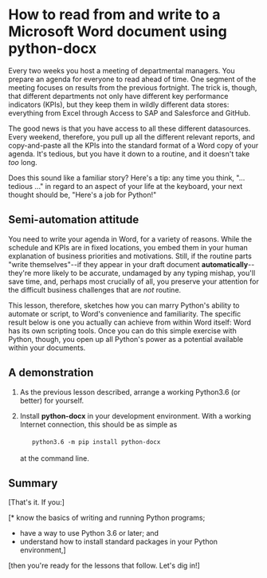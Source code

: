 # How to read from and write to a Microsoft Word document using **python-docx**
 
Every two weeks you host a meeting of departmental managers.  You prepare an agenda for everyone to read ahead of time.  One segment of the meeting focuses on results from the previous fortnight.  The trick is, though, that different departments not only have different key performance indicators (KPIs), but they keep them in wildly different data stores:  everything from Excel through Access to SAP and Salesforce and GitHub.

The good news is that you have access to all these different datasources.  Every weekend, therefore, you pull up all the different relevant reports, and copy-and-paste all the KPIs into the standard format of a Word copy of your agenda.  It's tedious, but you have it down to a routine, and it doesn't take _too_ long.

Does this sound like a familiar story?  Here's a tip:  any time you think, "... tedious ..." in regard to an aspect of your life at the keyboard, your next thought should be, "Here's a job for Python!"


## Semi-automation attitude

You need to write your agenda in Word, for a variety of reasons.  While the schedule and KPIs are in fixed locations, you embed them in your human explanation of business priorities and motivations.  Still, if the routine parts "write themselves"--if they appear in your draft document **automatically**--they're more likely to be accurate, undamaged by any typing mishap, you'll save time, and, perhaps most crucially of all, you preserve your attention for the difficult business challenges that are _not_ routine.

This lesson, therefore, sketches how you can marry Python's ability to automate or script, to Word's convenience and familiarity.  The specific result below is one you actually can achieve from within Word itself:  Word has its own scripting tools.  Once you can do this simple exercise with Python, though, you open up all Python's power as a potential available within your documents.


## A demonstration

1.  As the previous lesson described, arrange a working Python3.6 (or better) for yourself.

1.  Install **python-docx** in your development environment.  With a working Internet connection, this should be as simple as <br /><br />&nbsp;&nbsp;&nbsp;&nbsp;&nbsp;&nbsp;`python3.6 -m pip install python-docx`<br /><br />at the command line.


## Summary

[That's it.  If you:]

[* know the basics of writing and running Python programs;
* have a way to use Python 3.6 or later; and
* understand how to install standard packages in your Python environment,]

[then you're ready for the lessons that follow.  Let's dig in!]
